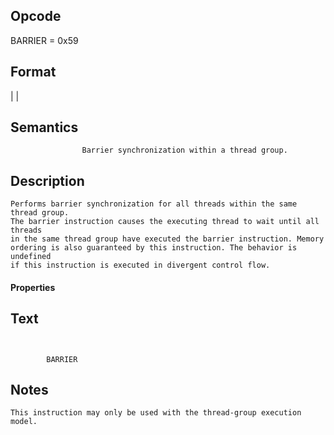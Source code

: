 <!---======================= begin_copyright_notice ============================

Copyright (c) 2019-2021 Intel Corporation

Permission is hereby granted, free of charge, to any person obtaining a copy
of this software and associated documentation files (the "Software"),
to deal in the Software without restriction, including without limitation
the rights to use, copy, modify, merge, publish, distribute, sublicense,
and/or sell copies of the Software, and to permit persons to whom
the Software is furnished to do so, subject to the following conditions:

The above copyright notice and this permission notice shall be included
in all copies or substantial portions of the Software.

THE SOFTWARE IS PROVIDED "AS IS", WITHOUT WARRANTY OF ANY KIND, EXPRESS OR
IMPLIED, INCLUDING BUT NOT LIMITED TO THE WARRANTIES OF MERCHANTABILITY,
FITNESS FOR A PARTICULAR PURPOSE AND NONINFRINGEMENT. IN NO EVENT SHALL THE
AUTHORS OR COPYRIGHT HOLDERS BE LIABLE FOR ANY CLAIM, DAMAGES OR OTHER
LIABILITY, WHETHER IN AN ACTION OF CONTRACT, TORT OR OTHERWISE, ARISING
FROM, OUT OF OR IN CONNECTION WITH THE SOFTWARE OR THE USE OR OTHER DEALINGS
IN THE SOFTWARE.

============================= end_copyright_notice ==========================-->

 

## Opcode

  BARRIER = 0x59

## Format

|
|


## Semantics




                    Barrier synchronization within a thread group.

## Description



    Performs barrier synchronization for all threads within the same thread group.
    The barrier instruction causes the executing thread to wait until all threads
    in the same thread group have executed the barrier instruction. Memory
    ordering is also guaranteed by this instruction. The behavior is undefined
    if this instruction is executed in divergent control flow.

#### Properties


## Text
```
    

        BARRIER
```



## Notes



    This instruction may only be used with the thread-group execution model.
